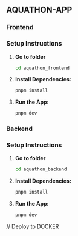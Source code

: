 ## AQUATHON-APP

### Frontend

### Setup Instructions
1. **Go to folder**
     ```sh
    cd aquathon_frontend
    ```
2. **Install Dependencies:**
    ```sh
    pnpm install
    ```

4. **Run the App:**
    ```sh
    pnpm dev
    ```

### Backend
### Setup Instructions
1. **Go to folder**
     ```sh
    cd aquathon_backend
    ```
2. **Install Dependencies:**
    ```sh
    pnpm install
    ```

4. **Run the App:**
    ```sh
    pnpm dev
    ```

// Deploy to DOCKER
